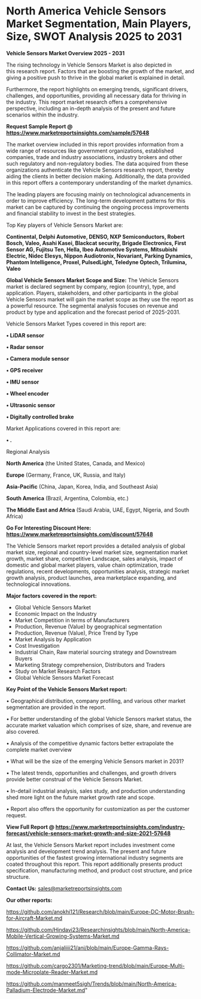 # North America Vehicle Sensors Market Segmentation, Main Players, Size, SWOT Analysis 2025 to 2031

<Strong> Vehicle Sensors Market Overview 2025 - 2031</strong>

The rising technology in Vehicle Sensors Market is also depicted in this research report. Factors that are boosting the growth of the market, and giving a positive push to thrive in the global market is explained in detail.

Furthermore, the report highlights on emerging trends, significant drivers, challenges, and opportunities, providing all necessary data for thriving in the industry. This report market research offers a comprehensive perspective, including an in-depth analysis of the present and future scenarios within the industry.

<strong>Request Sample Report @ <a href=https://www.marketreportsinsights.com/sample/57648>https://www.marketreportsinsights.com/sample/57648</a></strong>

The market overview included in this report provides information from a wide range of resources like government organizations, established companies, trade and industry associations, industry brokers and other such regulatory and non-regulatory bodies. The data acquired from these organizations authenticate the Vehicle Sensors research report, thereby aiding the clients in better decision making. Additionally, the data provided in this report offers a contemporary understanding of the market dynamics.

The leading players are focusing mainly on technological advancements in order to improve efficiency. The long-term development patterns for this market can be captured by continuing the ongoing process improvements and financial stability to invest in the best strategies.

Top Key players of Vehicle Sensors Market are:

<strong>Continental, Delphi Automotive, DENSO, NXP Semiconductors, Robert Bosch, Valeo, Asahi Kasei, Blackcat security, Brigade Electronics, First Sensor AG, Fujitsu Ten, Hella, Ibeo Automotive Systems, Mitsubishi Electric, Nidec Elesys, Nippon Audiotronix, Novariant, Parking Dynamics, Phantom Intelligence, Proxel, PulsedLight, Teledyne Optech, Trilumina, Valeo</strong>

<strong><b>Global Vehicle Sensors Market Scope and Size:</b></strong>
The Vehicle Sensors market is declared segment by company, region (country), type, and application. Players, stakeholders, and other participants in the global Vehicle Sensors market will gain the market scope as they use the report as a powerful resource. The segmental analysis focuses on revenue and product by type and application and the forecast period of 2025-2031.

Vehicle Sensors Market Types covered in this report are:

<strong>• LiDAR sensor

• Radar sensor

• Camera module sensor

• GPS receiver

• IMU sensor

• Wheel encoder

• Ultrasonic sensor

• Digitally controlled brake</strong>

Market Applications covered in this report are:

<strong>• .</strong> 

Regional Analysis

<strong>North America</strong> (the United States, Canada, and Mexico)

<strong>Europe</strong> (Germany, France, UK, Russia, and Italy)

<strong>Asia-Pacific</strong> (China, Japan, Korea, India, and Southeast Asia)

<strong>South America</strong> (Brazil, Argentina, Colombia, etc.)

<strong>The Middle East and Africa</strong> (Saudi Arabia, UAE, Egypt, Nigeria, and South Africa)

<strong>Go For Interesting Discount Here: <a href=https://www.marketreportsinsights.com/discount/57648>https://www.marketreportsinsights.com/discount/57648</a></strong>

The Vehicle Sensors market report provides a detailed analysis of global market size, regional and country-level market size, segmentation market growth, market share, competitive Landscape, sales analysis, impact of domestic and global market players, value chain optimization, trade regulations, recent developments, opportunities analysis, strategic market growth analysis, product launches, area marketplace expanding, and technological innovations.

<strong><b>Major factors covered in the report:</b></strong>
<ul>
  <li>Global Vehicle Sensors Market </li>
  <li>Economic Impact on the Industry</li>
  <li>Market Competition in terms of Manufacturers</li>
  <li>Production, Revenue (Value) by geographical segmentation</li>
  <li>Production, Revenue (Value), Price Trend by Type</li>
  <li>Market Analysis by Application</li>
  <li>Cost Investigation</li>
  <li>Industrial Chain, Raw material sourcing strategy and Downstream Buyers</li>
  <li>Marketing Strategy comprehension, Distributors and Traders</li>
  <li>Study on Market Research Factors</li>
  <li>Global Vehicle Sensors Market Forecast</li>
</ul>

<strong><b>Key Point of the Vehicle Sensors Market report:</b></strong>

• Geographical distribution, company profiling, and various other market segmentation are provided in the report.

• For better understanding of the global Vehicle Sensors market status, the accurate market valuation which comprises of size, share, and revenue are also covered.

• Analysis of the competitive dynamic factors better extrapolate the complete market overview

• What will be the size of the emerging Vehicle Sensors market in 2031?

• The latest trends, opportunities and challenges, and growth drivers provide better construal of the Vehicle Sensors Market.

• In-detail industrial analysis, sales study, and production understanding shed more light on the future market growth rate and scope.

• Report also offers the opportunity for customization as per the customer request.

<strong><b>View Full Report @ <a href=https://www.marketreportsinsights.com/industry-forecast/vehicle-sensors-market-growth-and-size-2021-57648>https://www.marketreportsinsights.com/industry-forecast/vehicle-sensors-market-growth-and-size-2021-57648</a></b></strong>


At last, the Vehicle Sensors Market report includes investment come analysis and development trend analysis. The present and future opportunities of the fastest growing international industry segments are coated throughout this report. This report additionally presents product specification, manufacturing method, and product cost structure, and price structure.

<strong>Contact Us:</strong>
sales@marketreportsinsights.com

<strong>Our other reports:</strong>

<a href=https://github.com/anokhi121/Research/blob/main/Europe-DC-Motor-Brush-for-Aircraft-Market.md>https://github.com/anokhi121/Research/blob/main/Europe-DC-Motor-Brush-for-Aircraft-Market.md</a>

<a href=https://github.com/Hindavi23/Researchinsights/blob/main/North-America-Mobile-Vertical-Growing-Systems-Market.md>https://github.com/Hindavi23/Researchinsights/blob/main/North-America-Mobile-Vertical-Growing-Systems-Market.md</a>

<a href=https://github.com/anjaliiii21/ani/blob/main/Europe-Gamma-Rays-Collimator-Market.md>https://github.com/anjaliiii21/ani/blob/main/Europe-Gamma-Rays-Collimator-Market.md</a>

<a href=https://github.com/cargo2301/Marketing-trend/blob/main/Europe-Multi-mode-Microplate-Reader-Market.md>https://github.com/cargo2301/Marketing-trend/blob/main/Europe-Multi-mode-Microplate-Reader-Market.md</a>

<a href=https://github.com/manmeet5sigh/Trends/blob/main/North-America-Palladium-Electrode-Market.md>https://github.com/manmeet5sigh/Trends/blob/main/North-America-Palladium-Electrode-Market.md</a>"
